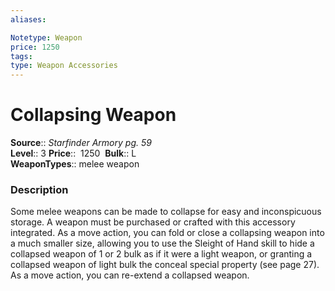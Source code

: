 ```yaml
---
aliases: 

Notetype: Weapon
price: 1250
tags: 
type: Weapon Accessories
---
```


# Collapsing Weapon

**Source**:: _Starfinder Armory pg. 59_  
**Level**:: 3
**Price**::  1250 
**Bulk**:: L  
**WeaponTypes**:: melee weapon

### Description

Some melee weapons can be made to collapse for easy and inconspicuous storage. A weapon must be purchased or crafted with this accessory integrated. As a move action, you can fold or close a collapsing weapon into a much smaller size, allowing you to use the Sleight of Hand skill to hide a collapsed weapon of 1 or 2 bulk as if it were a light weapon, or granting a collapsed weapon of light bulk the conceal special property (see page 27). As a move action, you can re-extend a collapsed weapon.
